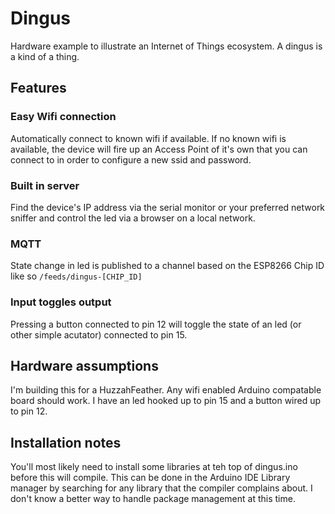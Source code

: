 # Dingus

Hardware example to illustrate an Internet of Things ecosystem. A dingus is a kind of a thing.

## Features

### Easy Wifi connection
Automatically connect to known wifi if available. If no known wifi is available, the device will fire up an Access Point of it's own that you can connect to in order to configure a new ssid and password.

### Built in server
Find the device's IP address via the serial monitor or your preferred network sniffer and control the led via a browser on a local network.

### MQTT
State change in led is published to a channel based on the ESP8266 Chip ID like so `/feeds/dingus-[CHIP_ID]`

### Input toggles output
Pressing a button connected to pin 12 will toggle the state of an led (or other simple acutator) connected to pin 15.

## Hardware assumptions

I'm building this for a HuzzahFeather. Any wifi enabled Arduino compatable board should work. I have an led hooked up to pin 15 and a button wired up to pin 12.

## Installation notes

You'll most likely need to install some libraries at teh top of dingus.ino before this will compile. This can be done in the Arduino IDE Library manager by searching for any library that the compiler complains about. I don't know a better way to handle package management at this time.
